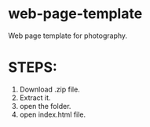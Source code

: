 # web-page-template
Web page template for photography.

# STEPS:
   1. Download .zip file.
   2. Extract it.
   3. open the folder.
   4. open index.html file.
